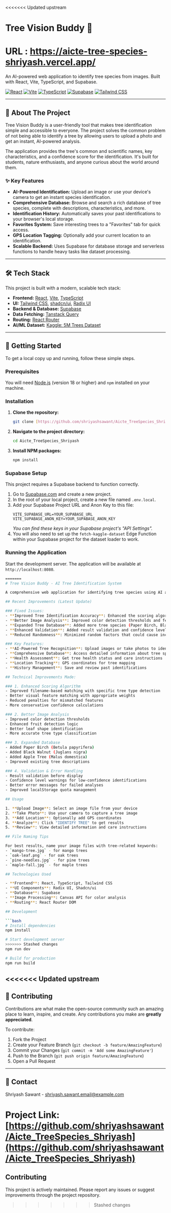 <<<<<<< Updated upstream
# Tree Vision Buddy 🌿

# URL : https://aicte-tree-species-shriyash.vercel.app/

An AI-powered web application to identify tree species from images. Built with React, Vite, TypeScript, and Supabase.

[![React](https://img.shields.io/badge/React-18-blue?logo=react)](https://reactjs.org/)
[![Vite](https://img.shields.io/badge/Vite-5-purple?logo=vite)](https://vitejs.dev/)
[![TypeScript](https://img.shields.io/badge/TypeScript-5-blue?logo=typescript)](https://www.typescriptlang.org/)
[![Supabase](https://img.shields.io/badge/Supabase-green?logo=supabase)](https://supabase.io/)
[![Tailwind CSS](https://img.shields.io/badge/Tailwind_CSS-3-cyan?logo=tailwind-css)](https://tailwindcss.com/)

---

## 🌳 About The Project

Tree Vision Buddy is a user-friendly tool that makes tree identification simple and accessible to everyone. The project solves the common problem of not being able to identify a tree by allowing users to upload a photo and get an instant, AI-powered analysis.

The application provides the tree's common and scientific names, key characteristics, and a confidence score for the identification. It's built for students, nature enthusiasts, and anyone curious about the world around them.

### ✨ Key Features

* **AI-Powered Identification:** Upload an image or use your device's camera to get an instant species identification.
* **Comprehensive Database:** Browse and search a rich database of tree species, complete with descriptions, characteristics, and more.
* **Identification History:** Automatically saves your past identifications to your browser's local storage.
* **Favorites System:** Save interesting trees to a "Favorites" tab for quick access.
* **GPS Location Tagging:** Optionally add your current location to an identification.
* **Scalable Backend:** Uses Supabase for database storage and serverless functions to handle heavy tasks like dataset processing.

---

## 🛠️ Tech Stack

This project is built with a modern, scalable tech stack:

* **Frontend:** [React](https://reactjs.org/), [Vite](https://vitejs.dev/), [TypeScript](https://www.typescriptlang.org/)
* **UI:** [Tailwind CSS](https://tailwindcss.com/), [shadcn/ui](https://ui.shadcn.com/), [Radix UI](https://www.radix-ui.com/)
* **Backend & Database:** [Supabase](https://supabase.io/)
* **Data Fetching:** [Tanstack Query](https://tanstack.com/query/latest)
* **Routing:** [React Router](https://reactrouter.com/)
* **AI/ML Dataset:** [Kaggle: 5M Trees Dataset](https://www.kaggle.com/datasets/mexwell/5m-trees-dataset)

---

## 🚀 Getting Started

To get a local copy up and running, follow these simple steps.

### Prerequisites

You will need [Node.js](https://nodejs.org/) (version 18 or higher) and `npm` installed on your machine.

### Installation

1.  **Clone the repository:**
    ```sh
    git clone [https://github.com/shriyashsawant/Aicte_TreeSpecies_Shriyash.git](https://github.com/shriyashsawant/Aicte_TreeSpecies_Shriyash.git)
    ```
2.  **Navigate to the project directory:**
    ```sh
    cd Aicte_TreeSpecies_Shriyash
    ```
3.  **Install NPM packages:**
    ```sh
    npm install
    ```

### Supabase Setup

This project requires a Supabase backend to function correctly.

1.  Go to [Supabase.com](https://supabase.com/) and create a new project.
2.  In the root of your local project, create a new file named `.env.local`.
3.  Add your Supabase Project URL and Anon Key to this file:
    ```
    VITE_SUPABASE_URL=YOUR_SUPABASE_URL
    VITE_SUPABASE_ANON_KEY=YOUR_SUPABASE_ANON_KEY
    ```
    *You can find these keys in your Supabase project's "API Settings".*
4.  You will also need to set up the `fetch-kaggle-dataset` Edge Function within your Supabase project for the dataset loader to work.

### Running the Application

Start the development server. The application will be available at `http://localhost:8080`.

```sh
=======
# Tree Vision Buddy - AI Tree Identification System

A comprehensive web application for identifying tree species using AI and computer vision techniques.

## Recent Improvements (Latest Update)

### Fixed Issues:
- **Improved Tree Identification Accuracy**: Enhanced the scoring algorithm to reduce wrong identifications
- **Better Image Analysis**: Improved color detection thresholds and feature extraction
- **Expanded Tree Database**: Added more tree species (Paper Birch, Black Walnut, Apple Tree)
- **Enhanced Validation**: Added result validation and confidence level checks
- **Reduced Randomness**: Minimized random factors that could cause inconsistent results

### Key Features:
- **AI-Powered Tree Recognition**: Upload images or take photos to identify tree species
- **Comprehensive Database**: Access detailed information about tree species
- **Health Assessment**: Get tree health status and care instructions
- **Location Tracking**: GPS coordinates for tree mapping
- **History Management**: Save and review past identifications

## Technical Improvements Made:

### 1. Enhanced Scoring Algorithm
- Improved filename-based matching with specific tree type detection
- Better visual feature matching with appropriate weights
- Reduced penalties for mismatched features
- More conservative confidence calculations

### 2. Better Image Analysis
- Improved color detection thresholds
- Enhanced fruit detection logic
- Better leaf shape identification
- More accurate tree type classification

### 3. Expanded Database
- Added Paper Birch (Betula papyrifera)
- Added Black Walnut (Juglans nigra)  
- Added Apple Tree (Malus domestica)
- Improved existing tree descriptions

### 4. Validation & Error Handling
- Result validation before display
- Confidence level warnings for low-confidence identifications
- Better error messages for failed analyses
- Improved localStorage quota management

## Usage

1. **Upload Image**: Select an image file from your device
2. **Take Photo**: Use your camera to capture a tree image
3. **Add Location**: Optionally add GPS coordinates
4. **Analyze**: Click "IDENTIFY TREE" to get results
5. **Review**: View detailed information and care instructions

## File Naming Tips

For best results, name your image files with tree-related keywords:
- `mango-tree.jpg` - for mango trees
- `oak-leaf.png` - for oak trees
- `pine-needles.jpg` - for pine trees
- `maple-fall.jpg` - for maple trees

## Technologies Used

- **Frontend**: React, TypeScript, Tailwind CSS
- **UI Components**: Radix UI, Shadcn/ui
- **Database**: Supabase
- **Image Processing**: Canvas API for color analysis
- **Routing**: React Router DOM

## Development

```bash
# Install dependencies
npm install

# Start development server
>>>>>>> Stashed changes
npm run dev

# Build for production
npm run build
```

<<<<<<< Updated upstream
---

## 🤝 Contributing

Contributions are what make the open-source community such an amazing place to learn, inspire, and create. Any contributions you make are **greatly appreciated**.

To contribute:
1.  Fork the Project
2.  Create your Feature Branch (`git checkout -b feature/AmazingFeature`)
3.  Commit your Changes (`git commit -m 'Add some AmazingFeature'`)
4.  Push to the Branch (`git push origin feature/AmazingFeature`)
5.  Open a Pull Request

---

## 📧 Contact

Shriyash Sawant - [shriyash.sawant.email@example.com](mailto:shriyash.sawant.email@example.com)

Project Link: [https://github.com/shriyashsawant/Aicte_TreeSpecies_Shriyash](https://github.com/shriyashsawant/Aicte_TreeSpecies_Shriyash)
=======
## Contributing

This project is actively maintained. Please report any issues or suggest improvements through the project repository.
>>>>>>> Stashed changes
